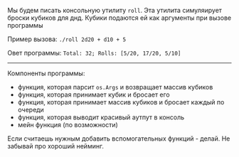 Мы будем писать консольную утилиту ```roll```. Эта утилита симуляирует броски кубиков для днд. Кубики подаются ей как аргументы при вызове программы


Пример вызова:
```./roll 2d20 + d10 + 5```

Овет программы:
```Total: 32; Rolls: [5/20, 17/20, 5/10]```

---
Компоненты программы:
- функция, которая парсит ```os.Args``` и возвращает массив кубиков
- функция, которая принимает кубик и бросает его
- функция, которая принимает массив кубиков и бросает каждый по очереди
- функция, которая выводит красивый аутпут в консоль
- мейн функция (по возможности)

Если считаешь нужным добавить вспомогательных функций - делай.
Не забывай про хороший нейминг.
